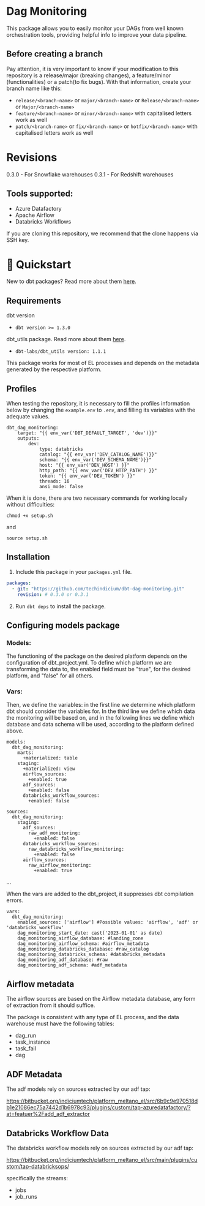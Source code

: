 # Dag Monitoring
This package allows you to easily monitor your DAGs from well known orchestration tools, providing helpful info to improve your data pipeline.

## Before creating a branch

Pay attention, it is very important to know if your modification to this repository is a release/major (breaking changes), a feature/minor (functionalities) or a patch(to fix bugs). With that information, create your branch name like this:

- `release/<branch-name>` or `major/<branch-name>` or `Release/<branch-name>` or `Major/<branch-name>`
- `feature/<branch-name>` or `minor/<branch-name>` with capitalised letters work as well
- `patch/<branch-name>` or `fix/<branch-name>` or `hotfix/<branch-name>` with capitalised letters work as well

# Revisions
0.3.0 - For Snowflake warehouses
0.3.1 - For Redshift warehouses

## Tools supported:

- Azure Datafactory
- Apache Airflow
- Databricks Workflows

If you are cloning this repository, we recommend that the clone happens via SSH key. 

# :running: Quickstart

New to dbt packages? Read more about them [here](https://docs.getdbt.com/docs/building-a-dbt-project/package-management/).

## Requirements
dbt version
* ```dbt version >= 1.3.0```

dbt_utils package. Read more about them [here](https://hub.getdbt.com/dbt-labs/dbt_utils/latest/).
* ```dbt-labs/dbt_utils version: 1.1.1``` 

This package works for most of EL processes and depends on the metadata generated by the respective platform.

## Profiles

When testing the repository, it is necessary to fill the profiles information below by changing the `example.env` to `.env`, and filling its variables with the adequate values.

```
dbt_dag_monitoring:
    target: "{{ env_var('DBT_DEFAULT_TARGET', 'dev')}}"
    outputs:
        dev: 
            type: databricks
            catalog: "{{ env_var('DEV_CATALOG_NAME')}}"
            schema: "{{ env_var('DEV_SCHEMA_NAME')}}"
            host: "{{ env_var('DEV_HOST') }}"
            http_path: "{{ env_var('DEV_HTTP_PATH') }}"
            token: "{{ env_var('DEV_TOKEN') }}"
            threads: 16
            ansi_mode: false
```

When it is done, there are two necessary commands for working locally without difficulties:

`chmod +x setup.sh`

and 

`source setup.sh`

## Installation

1. Include this package in your `packages.yml` file.
```yaml
packages:
  - git: "https://github.com/techindicium/dbt-dag-monitoring.git"
    revision: # 0.3.0 or 0.3.1
```

2. Run `dbt deps` to install the package.

## Configuring models package

### Models:
The functioning of the package on the desired platform depends on the configuration of dbt_project.yml. To define which platform we are transforming the data to, the enabled field must be "true", for the desired platform, and "false" for all others. 

### Vars:
Then, we define the variables: in the first line we determine which platform dbt should consider the variables for. In the third line we define which data the monitoring will be based on, and in the following lines we define which database and data schema will be used, according to the platform defined above.
```
models:
  dbt_dag_monitoring:
    marts:
      +materialized: table
    staging:
      +materialized: view
      airflow_sources:
        +enabled: true
      adf_sources:
        +enabled: false
      databricks_workflow_sources:
        +enabled: false

sources:
  dbt_dag_monitoring:
    staging:
      adf_sources:
        raw_adf_monitoring:
          +enabled: false
      databricks_workflow_sources:
        raw_databricks_workflow_monitoring:
          +enabled: false
      airflow_sources:
        raw_airflow_monitoring:
          +enabled: true
```
...

When the vars are added to the dbt_project, it suppresses dbt compilation errors.
```
vars:
  dbt_dag_monitoring:
    enabled_sources: ['airflow'] #Possible values: 'airflow', 'adf' or 'databricks_workflow'
    dag_monitoring_start_date: cast('2023-01-01' as date)
    dag_monitoring_airflow_database: #landing_zone
    dag_monitoring_airflow_schema: #airflow_metadata
    dag_monitoring_databricks_database: #raw_catalog
    dag_monitoring_databricks_schema: #databricks_metadata
    dag_monitoring_adf_database: #raw
    dag_monitoring_adf_schema: #adf_metadata
```

## Airflow metadata

The airflow sources are based on the Airflow metadata database, any form of extraction from it should suffice.

The package is consistent with any type of EL process, and the data warehouse must have the following tables:
- dag_run
- task_instance
- task_fail
- dag

## ADF Metadata

The adf models rely on sources extracted by our adf tap:

https://bitbucket.org/indiciumtech/platform_meltano_el/src/6b9c9e970518db1e21086ec75a7442d1b6978c93/plugins/custom/tap-azuredatafactory/?at=featuer%2Fadd_adf_extractor

## Databricks Workflow Data
The databricks workflow models rely on sources extracted by our adf tap:

https://bitbucket.org/indiciumtech/platform_meltano_el/src/main/plugins/custom/tap-databricksops/

specifically the streams:

- jobs
- job_runs


